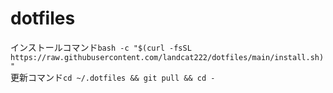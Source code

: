 # dotfiles
インストールコマンド`bash -c "$(curl -fsSL https://raw.githubusercontent.com/landcat222/dotfiles/main/install.sh)"`  
更新コマンド`cd ~/.dotfiles && git pull && cd -`
